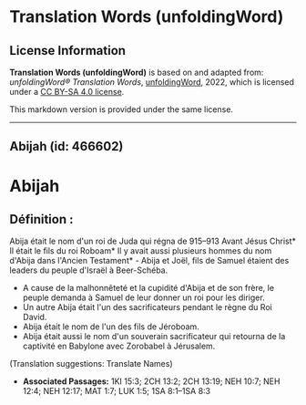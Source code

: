 # Translation Words (unfoldingWord)

## License Information

**Translation Words (unfoldingWord)** is based on and adapted from: _unfoldingWord® Translation Words_, [unfoldingWord](https://unfoldingword.org/utw), 2022, which is licensed under a [CC BY-SA 4.0 license](https://creativecommons.org/licenses/by-sa/4.0/legalcode.en).

This markdown version is provided under the same license.



--------------------------------

## Abijah (id: 466602)

Abijah
======

Définition :
------------

Abija était le nom d'un roi de Juda qui régna de 915–913 Avant Jésus Christ\* Il était le fils du roi Roboam\* Il y avait aussi plusieurs hommes du nom d'Abija dans l'Ancien Testament\* \- Abija et Joël, fils de Samuel étaient des leaders du peuple d'Israël à Beer\-Schéba.

* A cause de la malhonnêteté et la cupidité d'Abija et de son frère, le peuple demanda à Samuel de leur donner un roi pour les diriger.
* Un autre Abija était l'un des sacrificateurs pendant le règne du Roi David.
* Abija était le nom de l'un des fils de Jéroboam.
* Abija était aussi le nom d'un souverain sacrificateur qui retourna de la captivité en Babylone avec Zorobabel à Jérusalem.

(Translation suggestions: Translate Names)

* **Associated Passages:** 1KI 15:3; 2CH 13:2; 2CH 13:19; NEH 10:7; NEH 12:4; NEH 12:17; MAT 1:7; LUK 1:5; 1SA 8:1–1SA 8:3

